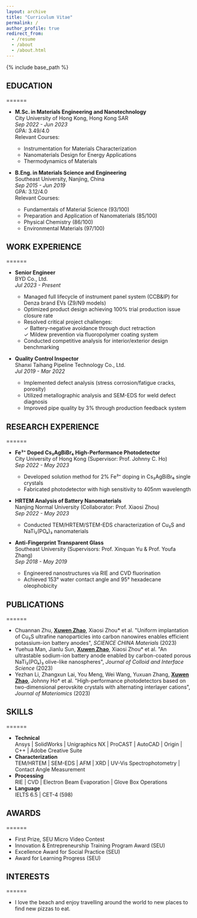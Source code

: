 ```yaml
---
layout: archive
title: "Curriculum Vitae"
permalink: /
author_profile: true
redirect_from:
  - /resume
  - /about
  - /about.html
---
```


{% include base_path %}

## EDUCATION
======
* **M.Sc. in Materials Engineering and Nanotechnology**  
  City University of Hong Kong, Hong Kong SAR  
  *Sep 2022 - Jun 2023*  
  GPA: 3.49/4.0  
  Relevant Courses:  
  - Instrumentation for Materials Characterization  
  - Nanomaterials Design for Energy Applications  
  - Thermodynamics of Materials

* **B.Eng. in Materials Science and Engineering**  
  Southeast University, Nanjing, China  
  *Sep 2015 - Jun 2019*  
  GPA: 3.12/4.0  
  Relevant Courses:  
  - Fundamentals of Material Science (93/100)  
  - Preparation and Application of Nanomaterials (85/100)  
  - Physical Chemistry (86/100)  
  - Environmental Materials (97/100)

## WORK EXPERIENCE
======
* **Senior Engineer**  
  BYD Co., Ltd.  
  *Jul 2023 - Present*  
  - Managed full lifecycle of instrument panel system (CCB&IP) for Denza brand EVs (Z9/N9 models)
  - Optimized product design achieving 100% trial production issue closure rate
  - Resolved critical project challenges:  
    ✓ Battery-negative avoidance through duct retraction  
    ✓ Mildew prevention via fluoropolymer coating system
  - Conducted competitive analysis for interior/exterior design benchmarking

* **Quality Control Inspector**  
  Shanxi Taihang Pipeline Technology Co., Ltd.  
  *Jul 2019 - Mar 2022*  
  - Implemented defect analysis (stress corrosion/fatigue cracks, porosity)
  - Utilized metallographic analysis and SEM-EDS for weld defect diagnosis
  - Improved pipe quality by 3% through production feedback system

## RESEARCH EXPERIENCE
======
* **Fe³⁺ Doped Cs₂AgBiBr₆ High-Performance Photodetector**  
  City University of Hong Kong (Supervisor: Prof. Johnny C. Ho)  
  *Sep 2022 - May 2023*  
  - Developed solution method for 2% Fe³⁺ doping in Cs₂AgBiBr₆ single crystals
  - Fabricated photodetector with high sensitivity to 405nm wavelength

* **HRTEM Analysis of Battery Nanomaterials**  
  Nanjing Normal University (Collaborator: Prof. Xiaosi Zhou)  
  *Sep 2022 - May 2023*  
  - Conducted TEM/HRTEM/STEM-EDS characterization of Cu₂S and NaTi₂(PO₄)₃ nanomaterials

* **Anti-Fingerprint Transparent Glass**  
  Southeast University (Supervisors: Prof. Xinquan Yu & Prof. Youfa Zhang)  
  *Sep 2018 - May 2019*  
  - Engineered nanostructures via RIE and CVD fluorination
  - Achieved 153° water contact angle and 95° hexadecane oleophobicity

## PUBLICATIONS
======
  <ul>
  <li>Chuannan Zhu, <u><b>Xuwen Zhao</b></u>, Xiaosi Zhou* et al. "Uniform implantation of Cu₂S ultrafine nanoparticles into carbon nanowires enables efficient potassium-ion battery anodes", <i>SCIENCE CHINA Materials</i> (2023)</li>
  <li>Yuehua Man, Jianlu Sun, <u><b>Xuwen Zhao</b></u>, Xiaosi Zhou* et al. "An ultrastable sodium-ion battery anode enabled by carbon-coated porous NaTi₂(PO₄)₃ olive-like nanospheres", <i>Journal of Colloid and Interface Science</i> (2023)</li>
  <li>Yezhan Li, Zhangxun Lai, You Meng, Wei Wang, Yuxuan Zhang, <u><b>Xuwen Zhao</b></u>, Johnny Ho* et al. "High-performance photodetectors based on two-dimensional perovskite crystals with alternating interlayer cations", <i>Journal of Materiomics</i> (2023)</li>
  </ul>

## SKILLS
======
* **Technical**  
  Ansys | SolidWorks | Unigraphics NX | ProCAST | AutoCAD | Origin | C++ | Adobe Creative Suite
* **Characterization**  
  TEM/HRTEM | SEM-EDS | AFM | XRD | UV-Vis Spectrophotometry | Contact Angle Measurement
* **Processing**  
  RIE | CVD | Electron Beam Evaporation | Glove Box Operations
* **Language**  
  IELTS 6.5 | CET-4 (598)

## AWARDS
======
* First Prize, SEU Micro Video Contest
* Innovation & Entrepreneurship Training Program Award (SEU)
* Excellence Award for Social Practice (SEU)
* Award for Learning Progress (SEU)

## INTERESTS
======
* I love the beach and enjoy travelling around the world to new places to find new pizzas to eat.